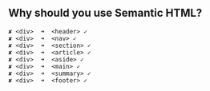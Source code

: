 ## Why should you use Semantic HTML?

```
✘ <div>  ➜  <header> ✓
✘ <div>  ➜  <nav> ✓
✘ <div>  ➜  <section> ✓
✘ <div>  ➜  <article> ✓
✘ <div>  ➜  <aside> ✓
✘ <div>  ➜  <main> ✓
✘ <div>  ➜  <summary> ✓
✘ <div>  ➜  <footer> ✓
```
